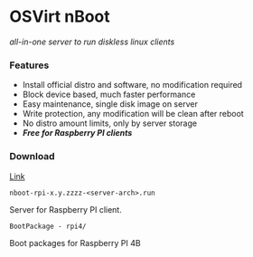 # OSVirt nBoot
  _all-in-one server to run diskless linux clients_

### Features
  - Install official distro and software, no modification required
  - Block device based, much faster performance
  - Easy maintenance, single disk image on server
  - Write protection, any modification will be clean after reboot
  - No distro amount limits, only by server storage
  - ***Free for Raspberry PI clients***

### Download
[Link](https://drive.google.com/drive/folders/1NhjXsTQ1b0g8SMdH2N6fcIzUEd7BYSvf?usp=sharing)

  `nboot-rpi-x.y.zzzz-<server-arch>.run`

  Server for Raspberry PI client.
    
  `BootPackage - rpi4/`

  Boot packages for Raspberry PI 4B
  
